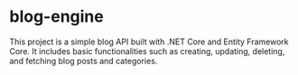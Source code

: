 # blog-engine

This project is a simple blog API built with .NET Core and Entity Framework Core. It includes basic functionalities such as creating, updating, deleting, and fetching blog posts and categories.
